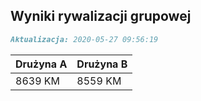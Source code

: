 ## Wyniki rywalizacji grupowej

```markdown
Aktualizacja: 2020-05-27 09:56:19
```

Drużyna A | Drużyna B
------------ | -------------
 8639 KM | 8559 KM